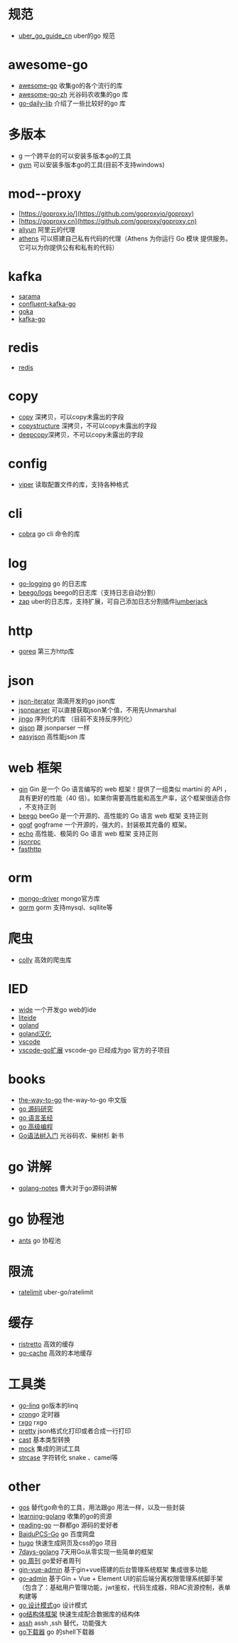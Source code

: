 # 规范
 +  [uber_go_guide_cn](https://github.com/xxjwxc/uber_go_guide_cn) uber的go 规范
# awesome-go
 +  [awesome-go](https://github.com/avelino/awesome-go)  收集go的各个流行的库
 +  [awesome-go-zh](https://github.com/chai2010/awesome-go-zh)  光谷码农收集的go 库
 +  [go-daily-lib](https://github.com/darjun/go-daily-lib) 介绍了一些比较好的go 库

# 多版本
 + [g](https://github.com/voidint/g) 一个跨平台的可以安装多版本go的工具
 + [gvm](https://github.com/moovweb/gvm) 可以安装多版本go的工具(目前不支持windows)

# mod--proxy
  + [https://goproxy.io/](https://github.com/goproxyio/goproxy) 
  + [https://goproxy.cn](https://github.com/goproxy/goproxy.cn)
  + [aliyun](https://mirrors.aliyun.com/goproxy/) 阿里云的代理
  + [athens](https://github.com/gomods/athens) 可以搭建自己私有代码的代理（Athens 为你运行 Go 模块 提供服务。它可以为你提供公有和私有的代码）

# kafka
  + [sarama](https://github.com/Shopify/sarama)
  + [confluent-kafka-go](https://github.com/confluentinc/confluent-kafka-go)
  + [goka](https://github.com/lovoo/goka)
  + [kafka-go](https://github.com/segmentio/kafka-go)

# redis
  + [redis](https://github.com/go-redis/redis)
# copy
  + [copy](https://github.com/huandu/go-clone) 深拷贝，可以copy未露出的字段
  + [copystructure](https://github.com/mitchellh/copystructure) 深拷贝，不可以copy未露出的字段
  + [deepcopy](https://github.com/mohae/deepcopy)深拷贝，不可以copy未露出的字段

# config
  + [viper](https://github.com/spf13/viper) 读取配置文件的库，支持各种格式

# cli
 + [cobra](https://github.com/spf13/cobra) go cli 命令的库
 
# log
 + [go-logging](https://github.com/op/go-logging) go 的日志库
 + [beego/logs](https://github.com/astaxie/beego/tree/master/logs) beego的日志库（支持日志自动分割）
 + [zap](https://github.com/uber-go/zap) uber的日志库，支持扩展，可自己添加日志分割插件[lumberjack](https://github.com/natefinch/lumberjack)


# http
+ [goreq](https://github.com/franela/goreq) 第三方http库

# json 
  + [json-iterator](https://github.com/json-iterator/go) 滴滴开发的go json库
  + [jsonparser](https://github.com/buger/jsonparser) 可以直接获取json某个值，不用先Unmarshal
  + [jingo](https://github.com/bet365/jingo) 序列化的库 （目前不支持反序列化）
  + [gjson](https://github.com/tidwall/gjson) 跟 jsonparser 一样
  + [easyjson](https://github.com/mailru/easyjson) 高性能json 库

# web 框架
 + [gin](https://github.com/gin-gonic/gin) Gin 是一个 Go 语言编写的 web 框架！提供了一组类似 martini 的 API ，具有更好的性能（40 倍）。如果你需要高性能和高生产率，这个框架很适合你 ，不支持正则
 + [beego](https://github.com/astaxie/beego) beeGo 是一个开源的、高性能的 Go 语言 web 框架 支持正则
 + [gogf](https://github.com/gogf/gf) gogframe 一个开源的，强大的，封装极其完备的 框架。
 + [echo](https://github.com/labstack/echo) 高性能、极简的 Go 语言 web 框架 支持正则
 + [jsonrpc](github.com/ybbus/jsonrpc)
 + [fasthttp](https://github.com/valyala/fasthttp)

# orm
  + [mongo-driver](https://github.com/mongodb/mongo-go-driver) mongo官方库
  + [gorm](https://github.com/go-gorm/gorm) gorm 支持mysql、sqllite等

# 爬虫
 + [colly](https://github.com/gocolly/colly) 高效的爬虫库

# IED
 + [wide](https://github.com/b3log/wide) 一个开发go web的ide
 + [liteide](https://github.com/visualfc/liteide) 
 + [goland](https://www.jetbrains.com/go/)
 + [goland汉化](https://github.com/pingfangx/TranslatorX)
 + [vscode](https://code.visualstudio.com/)
 + [vscode-go扩展](https://github.com/golang/vscode-go) vscode-go 已经成为go 官方的子项目

# books
  + [the-way-to-go](https://github.com/fastcity/the-way-to-go_ZH_CN) the-way-to-go 中文版
  + [go 源码研究](https://github.com/changkun/go-under-the-hood)
  + [go 语言圣经](https://github.com/golang-china/gopl-zh)
  + [go 高级编程](https://github.com/chai2010/advanced-go-programming-book)
  + [Go语法树入门](https://github.com/chai2010/go-ast-book?utm_source=gold_browser_extension) 光谷码农、柴树杉 新书

 # go 讲解
 + [golang-notes](https://github.com/cch123/golang-notes) 曹大对于go源码讲解

 # go 协程池
 + [ants](https://github.com/panjf2000/ants) go 协程池

 # 限流
 + [ratelimit](https://github.com/uber-go/ratelimit) uber-go/ratelimit
  
 # 缓存
 + [ristretto](https://github.com/dgraph-io/ristretto) 高效的缓存
 + [go-cache](https://github.com/patrickmn/go-cache) 高效的本地缓存
 
# 工具类
 + [go-linq](https://github.com/ahmetb/go-linq) go版本的linq
 + [cron](https://github.com/robfig/cron)go 定时器
 + [rxgo](https://github.com/ReactiveX/RxGo) rxgo
 + [pretty](https://github.com/tidwall/pretty) json格式化打印或者合成一行打印
 + [cast](github.com/spf13/cast) 基本类型转换
 + [mock](https://github.com/golang/mock) 集成的测试工具
 + [strcase](https://github.com/gobeam/stringy) 字符转化 snake 、camel等

# other 
 + [gos](https://github.com/storyicon/gos) 替代go命令的工具，用法跟go 用法一样，以及一些封装
 + [learning-golang](https://github.com/yangwenmai/learning-golang) 收集的go的资源
 + [reading-go](https://github.com/developer-learning/reading-go) 一群都go 源码的爱好者
 + [BaiduPCS-Go](https://github.com/fastcity/BaiduPCS-Go) go 百度网盘
 + [hugo](https://github.com/gohugoio/hugo) 快速生成网页及css的go 项目
 + [7days-golang](https://github.com/geektutu/7days-golang) 7天用Go从零实现一些简单的框架
 + [go 周刊](https://github.com/polaris1119/golangweekly) go爱好者周刊
 + [gin-vue-admin](https://github.com/flipped-aurora/gin-vue-admin) 基于gin+vue搭建的后台管理系统框架 集成很多功能
 + [go-admin](https://github.com/wenjianzhang/go-admin) 基于Gin + Vue + Element UI的前后端分离权限管理系统脚手架（包含了：基础用户管理功能，jwt鉴权，代码生成器，RBAC资源控制，表单构建等
 + [go 设计模式](https://github.com/senghoo/golang-design-pattern)go 设计模式
 + [go结构体框架](https://github.com/ent/ent?utm_source=gold_browser_extension) 快速生成配合数据库的结构体
 + [assh](https://github.com/moul/assh) assh ,ssh 替代，功能强大
 + [go下载器](https://github.com/monkeyWie/gopeed-core) go 的shell下载器
